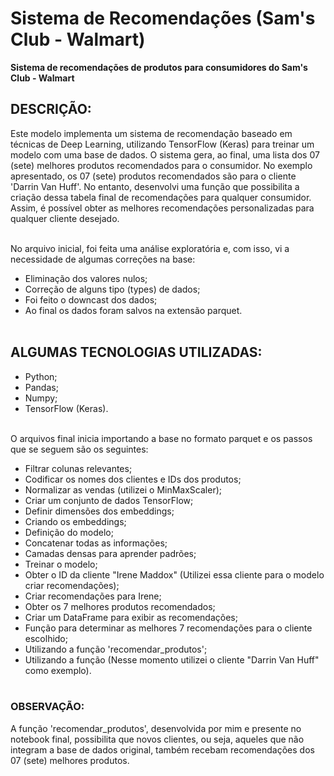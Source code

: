 # Sistema de Recomendações (Sam's Club - Walmart)
**Sistema de recomendações de produtos para consumidores do Sam's Club - Walmart**

## DESCRIÇÃO:

Este modelo implementa um sistema de recomendação baseado em técnicas de Deep Learning, utilizando TensorFlow (Keras) para treinar um modelo com uma base de dados. O sistema gera, ao final, uma lista dos 07 (sete) melhores produtos recomendados para o consumidor.
No exemplo apresentado, os 07 (sete) produtos recomendados são para o cliente 'Darrin Van Huff'. No entanto, desenvolvi uma função que possibilita a criação dessa tabela final de recomendações para qualquer consumidor. Assim, é possível obter as melhores recomendações personalizadas para qualquer cliente desejado.<br><br>

No arquivo inicial, foi feita uma análise exploratória e, com isso, vi a necessidade de algumas correções na base:<br>
- Eliminação dos valores nulos;
- Correção de alguns tipo (types) de dados;
- Foi feito o downcast dos dados;
- Ao final os dados foram salvos na extensão parquet.<br><br>

## ALGUMAS TECNOLOGIAS UTILIZADAS:
- Python;
- Pandas;
- Numpy;
- TensorFlow (Keras).<br><br>

O arquivos final inicia importando a base no formato parquet e os passos que se seguem são os seguintes:
- Filtrar colunas relevantes;
- Codificar os nomes dos clientes e IDs dos produtos;
- Normalizar as vendas (utilizei o MinMaxScaler);
- Criar um conjunto de dados TensorFlow;
- Definir dimensões dos embeddings;
- Criando os embeddings;
- Definição do modelo;
- Concatenar todas as informações;
- Camadas densas para aprender padrões;
- Treinar o modelo;
- Obter o ID da cliente "Irene Maddox" (Utilizei essa cliente para o modelo criar recomendações);
- Criar recomendações para Irene;
- Obter os 7 melhores produtos recomendados;
- Criar um DataFrame para exibir as recomendações;
- Função para determinar as melhores 7 recomendações para o cliente escolhido;
- Utilizando a função 'recomendar_produtos';
- Utilizando a função (Nesse momento utilizei o cliente "Darrin Van Huff" como exemplo).<br><br>

### OBSERVAÇÃO:
A função 'recomendar_produtos', desenvolvida por mim e presente no notebook final, possibilita que novos clientes, ou seja, aqueles que não integram a base de dados original, também recebam recomendações dos 07 (sete) melhores produtos.
